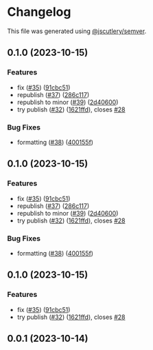 # Changelog

This file was generated using [@jscutlery/semver](https://github.com/jscutlery/semver).

## 0.1.0 (2023-10-15)


### Features

* fix ([#35](https://github.com/rovacc/rovacc-nodejs-packages/issues/35)) ([91cbc51](https://github.com/rovacc/rovacc-nodejs-packages/commit/91cbc51abd714f251e97f4fef9721b119a0058c4))
* republish ([#37](https://github.com/rovacc/rovacc-nodejs-packages/issues/37)) ([286c117](https://github.com/rovacc/rovacc-nodejs-packages/commit/286c11778313175273a1ddd6ee1560cd95617707))
* republish to minor ([#39](https://github.com/rovacc/rovacc-nodejs-packages/issues/39)) ([2d40600](https://github.com/rovacc/rovacc-nodejs-packages/commit/2d40600debf4454a1f62b9bbf92268cc000a925e))
* try publish ([#32](https://github.com/rovacc/rovacc-nodejs-packages/issues/32)) ([1621ffd](https://github.com/rovacc/rovacc-nodejs-packages/commit/1621ffd735a75b1dab4bf9b60ea2f2db4ce234b7)), closes [#28](https://github.com/rovacc/rovacc-nodejs-packages/issues/28)


### Bug Fixes

* formatting ([#38](https://github.com/rovacc/rovacc-nodejs-packages/issues/38)) ([400155f](https://github.com/rovacc/rovacc-nodejs-packages/commit/400155f4a498b24fc469758626d12a35db90806b))

## 0.1.0 (2023-10-15)


### Features

* fix ([#35](https://github.com/rovacc/rovacc-nodejs-packages/issues/35)) ([91cbc51](https://github.com/rovacc/rovacc-nodejs-packages/commit/91cbc51abd714f251e97f4fef9721b119a0058c4))
* republish ([#37](https://github.com/rovacc/rovacc-nodejs-packages/issues/37)) ([286c117](https://github.com/rovacc/rovacc-nodejs-packages/commit/286c11778313175273a1ddd6ee1560cd95617707))
* republish to minor ([#39](https://github.com/rovacc/rovacc-nodejs-packages/issues/39)) ([2d40600](https://github.com/rovacc/rovacc-nodejs-packages/commit/2d40600debf4454a1f62b9bbf92268cc000a925e))
* try publish ([#32](https://github.com/rovacc/rovacc-nodejs-packages/issues/32)) ([1621ffd](https://github.com/rovacc/rovacc-nodejs-packages/commit/1621ffd735a75b1dab4bf9b60ea2f2db4ce234b7)), closes [#28](https://github.com/rovacc/rovacc-nodejs-packages/issues/28)


### Bug Fixes

* formatting ([#38](https://github.com/rovacc/rovacc-nodejs-packages/issues/38)) ([400155f](https://github.com/rovacc/rovacc-nodejs-packages/commit/400155f4a498b24fc469758626d12a35db90806b))

## 0.1.0 (2023-10-15)

### Features

- fix ([#35](https://github.com/rovacc/rovacc-nodejs-packages/issues/35)) ([91cbc51](https://github.com/rovacc/rovacc-nodejs-packages/commit/91cbc51abd714f251e97f4fef9721b119a0058c4))
- try publish ([#32](https://github.com/rovacc/rovacc-nodejs-packages/issues/32)) ([1621ffd](https://github.com/rovacc/rovacc-nodejs-packages/commit/1621ffd735a75b1dab4bf9b60ea2f2db4ce234b7)), closes [#28](https://github.com/rovacc/rovacc-nodejs-packages/issues/28)

## 0.0.1 (2023-10-14)
